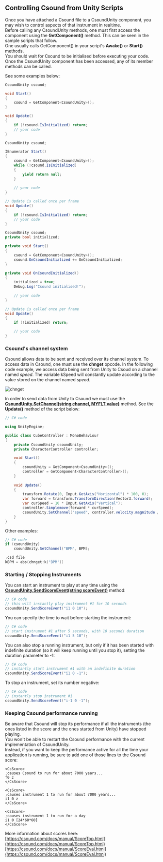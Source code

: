## Controlling Csound from Unity Scripts ##

Once you have attached a Csound file to a CsoundUnity component, you may wish to control aspects of that instrument in realtime.  
Before calling any CsoundUnity methods, one must first access the component using the **GetComponent()** method. This can be seen in the sample scripts that follow.  
One usually calls GetComponent() in your script's **Awake()** or **Start()** methods.  
You should wait for Csound to be initialised before executing your code. Once the CsoundUnity component has been accessed, any of its member methods can be called. 

See some examples below:

```cs
CsoundUnity csound;

void Start()
{
	csound = GetComponent<CsoundUnity>();        
}

void Update()
{
	if (!csound.IsInitialized) return;
	// your code
}
```

```cs
CsoundUnity csound;

IEnumerator Start()
{
	csound = GetComponent<CsoundUnity>();
	while (!csound.IsInitialized)
	{
		yield return null;
	}
	
	// your code
}

// Update is called once per frame
void Update()
{
	if (!csound.IsInitialized) return;
	// your code
}
```

```cs
CsoundUnity csound;
private bool initialized;

private void Start()
{
	csound = GetComponent<CsoundUnity>();
	csound.OnCsoundInitialized += OnCsoundInitialized;
}

private void OnCsoundInitialized()
{
	initialized = true;
	Debug.Log("Csound initialised!");
	
	// your code
}

// Update is called once per frame
void Update()
{
	if (!initialized) return;

	// your code
}
```

<a name="csound-s-channel-system"></a>
### Csound's channel system ###
 
 Csound allows data to be sent and received over its channel system. To access data in Csound, one must use the **chnget** opcode. In the following code example, we access data being sent from Unity to Csoud on a channel named *speed*. The variable kSpeed will constantly update according to the value stored on the channel named *speed*. 

<img src="http://rorywalsh.github.io/CsoundUnity/images/chnget.png" alt="chnget"/>

In order to send data from Unity to Csound we must use the [**CsoundUnity.SetChannel(string channel, MYFLT value)**](https://github.com/rorywalsh/CsoundUnity/blob/7f45fd3bfffa9f3d4760b0437d38de44b04a96e9/Runtime/CsoundUnity.cs#L812) method. 
See the **Update()** method of the script below:

```cs
// C# code

using UnityEngine;

public class CubeController : MonoBehaviour 
{
	private CsoundUnity csoundUnity;
	private CharacterController controller;

	void Start()
	{
		csoundUnity = GetComponent<CsoundUnity>();
		controller = GetComponent<CharacterController>();
	}
	
	void Update()
	{
		transform.Rotate(0, Input.GetAxis("Horizontal") * 100, 0);
		var forward = transform.TransformDirection(Vector3.forward);
		var curSpeed = 10 * Input.GetAxis("Vertical");
		controller.Simplemove(forward * curSpeed);
		csoundUnity.SetChannel("speed", controller.velocity.magnitude / 3f);
	}
}

```

Other examples:
```cs
// C# code
if (csoundUnity)
	csoundUnity.SetChannel("BPM", BPM);
```

```c
;csd file
kBPM = abs(chnget:k("BPM"))
```

<a name="starting---stopping-instruments"></a>
### Starting / Stopping Instruments ###

You can start an instrument to play at any time using the [**CsoundUnity.SendScoreEvent(string scoreEvent)**](https://github.com/rorywalsh/CsoundUnity/blob/7f45fd3bfffa9f3d4760b0437d38de44b04a96e9/Runtime/CsoundUnity.cs#L493) method: 

```cs
// C# code
// this will instantly play instrument #1 for 10 seconds
csoundUnity.SendScoreEvent("i1 0 10");
```

You can specify the time to wait before starting the instrument:

```cs
// C# code
// start instrument #1 after 5 seconds, with 10 seconds duration
csoundUnity.SendScoreEvent("i1 5 10");
```

You can also stop a running instrument, but only if it has been started with indefinite duration (so it will keep running until you stop it), setting the duration parameter to -1:

```cs
// C# code
// instantly start instrument #1 with an indefinite duration
csoundUnity.SendScoreEvent("i1 0 -1");
```

To stop an instrument, set its number negative:

```cs
// C# code
// instantly stop instrument #1
csoundUnity.SendScoreEvent("i-1 0 -1");
```

<a name="keeping-csound-performance-running"></a>
### Keeping Csound performance running ###

Be aware that Csound will stop its performance if all the instruments (the ones listed in the score and the ones started from Unity) have stopped playing.   
You won't be able to restart the Csound performance with the current implementation of CsoundUnity.  
Instead, if you want to keep the performance active for all the time your application is running, be sure to add one of those lines to the Csound score:

```csound
<CsScore>
;causes Csound to run for about 7000 years...
f0 z 
</CsScore>
```

```csound
<CsScore>
;causes instrument 1 to run for about 7000 years...
i1 0 z
</CsScore>
```

```csound
<CsScore>
;causes instrument 1 to run for a day
i1 0 [24*60*60]
</CsScore>
```

More information about scores here:  
[https://csound.com/docs/manual/ScoreTop.html](https://csound.com/docs/manual/ScoreTop.html)  
[https://csound.com/docs/manual/ScoreEval.html](https://csound.com/docs/manual/ScoreEval.html)